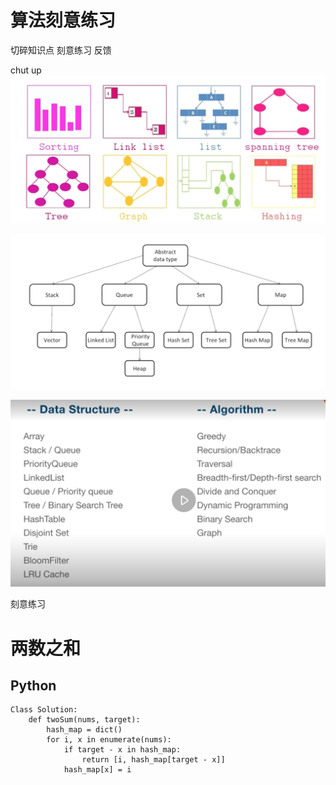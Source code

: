 # 算法刻意练习
切碎知识点
刻意练习
反馈

chut up
![-w713](media/15965935276951/15965951851689.png)

![截屏2020-08-05 上午10.40.05](media/15965935276951/%E6%88%AA%E5%B1%8F2020-08-05%20%E4%B8%8A%E5%8D%8810.40.05.png)

![-w658](media/15965935276951/15965952625792.png)


刻意练习


# 两数之和
## Python

```
Class Solution:
    def twoSum(nums, target):
        hash_map = dict()
        for i, x in enumerate(nums):
            if target - x in hash_map:
                return [i, hash_map[target - x]]
            hash_map[x] = i 
```
